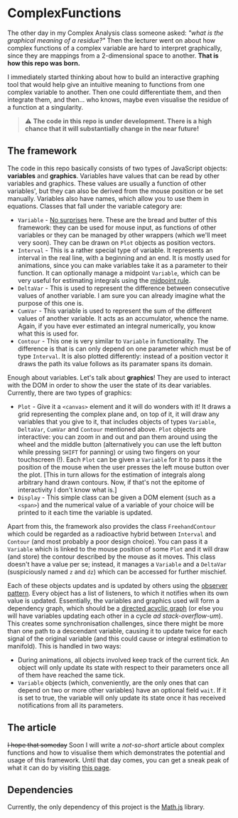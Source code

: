 # ComplexFunctions

The other day in my Complex Analysis class someone asked: *"what is the
graphical meaning of a residue?"* Then the lecturer went on about how complex
functions of a complex variable are hard to interpret graphically, since they
are mappings from a 2-dimensional space to another. **That is how this repo was
born.**

I immediately started thinking about how to build an interactive graphing tool
that would help give an intuitive meaning to functions from one complex
variable to another. Then one could differentiate them, and then integrate
them, and then... who knows, maybe even visualise the residue of a function at
a singularity.

> :warning: **The code in this repo is under development. There is a high
> chance that it will substantially change in the near future!**

## The framework
The code in this repo basically consists of two types of JavaScript objects:
**variables** and **graphics**.  Variables have values that can be read by
other variables and graphics. These values are usually a function of other
variables', but they can also be derived from the mouse position or be set
manually.  Variables also have names, which allow you to use them in equations.
Classes that fall under the variable category are:
* `Variable` - [No surprises](https://youtu.be/u5CVsCnxyXg) here. These are the
  bread and butter of this framework: they can be used for mouse input, as
  functions of other variables or they can be managed by other wrappers (which
  we'll meet very soon). They can be drawn on `Plot` objects as position vectors.
* `Interval` - This is a rather special type of variable. It represents an
  interval in the real line, with a beginning and an end. It is mostly used for
  animations, since you can make variables take it as a parameter to their
  function. It can optionally manage a midpoint `Variable`, which can be very
  useful for estimating integrals using the
  [midpoint rule](https://en.wikipedia.org/wiki/Riemann_sum#Midpoint_rule).
* `DeltaVar` - This is used to represent the difference between consecutive
  values of another variable. I am sure you can already imagine what the
  purpose of this one is.
* `CumVar` - This variable is used to represent the sum of the different values
  of another variable. It acts as an accumulator, whence the name. Again, if
  you have ever estimated an integral numerically, you know what this is used
  for.
* `Contour` - This one is very similar to `Variable` in functionality. The
  difference is that is can only depend on one parameter which must be of type
  `Interval`. It is also plotted differently: instead of a position vector it
  draws the path its value follows as its paramater spans its domain.

Enough about variables. Let's talk about **graphics**! They are used to
interact with the DOM in order to show the user the state of its dear
variables. Currently, there are two types of graphics:
* `Plot` - Give it a `<canvas>` element and it will do wonders with it! It
  draws a grid representing the complex plane and, on top of it, it will draw
  any variables that you give to it, that includes objects of types `Variable`,
  `DeltaVar`, `CumVar` and `Contour` mentioned above. `Plot` objects are
  interactive: you can zoom in and out and pan them around using the wheel and
  the middle button (alternatively you can use the left button while pressing
  `SHIFT` for panning) or using two fingers on your touchscreen (!). Each `Plot`
  can be given a `Variable` for it to pass it the position of the mouse when the
  user presses the left mouse button over the plot.  \[This in turn allows for
  the estimation of integrals along arbitrary hand drawn contours. Now, if that's
  not the epitome of interactivity I don't know what is.\]
* `Display` - This simple class can be given a DOM element (such as a `<span>`)
  and the numerical value of a variable of your choice will be printed to it
  each time the variable is updated.

Apart from this, the framework also provides the class `FreehandContour` which
could be regarded as a radioactive hybrid between `Interval` and `Contour` (and
most probably a poor design choice). You can pass it a `Variable` which is
linked to the mouse position of some `Plot` and it will draw (and store) the
contour described by the mouse as it moves. This class doesn't have a value per
se; instead, it manages a `Variable` and a `DeltaVar` (suspiciously named `z`
and `dz`) which can be accessed for further mischief.

Each of these objects updates and is updated by others using the [observer
pattern](https://en.wikipedia.org/wiki/Observer_pattern). Every object has a
list of listeners, to which it notifies when its own value is updated.
Essentially, the variables and graphics used will form a dependency graph,
which should be a [directed acyclic
graph](https://en.wikipedia.org/wiki/Directed_acyclic_graph) (or else you will
have variables updating each other in a cycle *ad stack-overflow-um*). This
creates some synchronisation challenges, since there might be more than one
path to a descendant variable, causing it to update twice for each signal of
the original variable (and this could cause or integral estimation to
manifold).  This is handled in two ways:
* During animations, all objects involved keep track of the current tick. An
  object will only update its state with respect to their parameters once all
  of them have reached the same tick.
* `Variable` objects (which, conveniently, are the only ones that can depend on
  two or more other variables) have an optional field `wait`. If it is set to
  true, the variable will only update its state once it has received
  notifications from all its parameters.

## The article
~~I hope that someday~~ Soon I will write a *not-so-short*
article about complex functions and how to visualise them which demonstrates
the potential and usage of this framework. Until that day comes, you can get a
sneak peak of what it can do by visiting [this
page](https://adriandom.github.io/ComplexFunctions/test.html).

## Dependencies
Currently, the only dependency of this project is the
[Math.js](https://mathjs.org/index.html) library.
